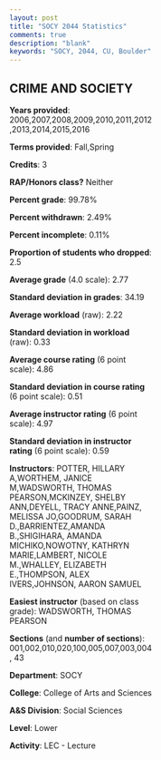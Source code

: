 ```yaml
---
layout: post
title: "SOCY 2044 Statistics"
comments: true
description: "blank"
keywords: "SOCY, 2044, CU, Boulder"
--- 
```

<head>
<script src="https://ajax.googleapis.com/ajax/libs/jquery/2.1.3/jquery.min.js"></script>
<script src="https://dl.dropboxusercontent.com/s/pc42nxpaw1ea4o9/highcharts.js?dl=0"></script>
<!-- <script src="../assets/js/highcharts.js"></script> -->
<style type="text/css">@font-face {
	font-family: "Bebas Neue";
	src: url(https://www.filehosting.org/file/details/544349/BebasNeue%20Regular.otf) format("opentype");
	}
	h1.Bebas { 
		font-family: "Bebas Neue", Verdana, Tahoma;
	}
</style>
</head>
<body>
	<div id="container" style="float: right; width: 45%; height: 88%; margin-left: 2.5%; margin-right: 2.5%;"></div>
	<script language="JavaScript">
		$(document).ready(function() {
		var chart = {type: 'column'};
		var title = {text: 'Grade Distribution'};
		var xAxis = {categories: ['A','B','C','D','F'],crosshair: true};
		var yAxis = {min: 0,title: {text: 'Percentage'}};
		var tooltip = {headerFormat: '<center><b><span style="font-size:20px">{point.key}</span></b></center>',
		               pointFormat: '<td style="padding:0"><b>{point.y:.1f}%</b></td>',
		               footerFormat: '</table>',shared: true,useHTML: true};
		var plotOptions = {column: {pointPadding: 0.0,borderWidth: 0}};  
		var credits = {enabled: false};var series= [{name: 'Percent',data: [24.74,44.63,21.01,5.03,4.54,]}];
		var json = {};
		json.chart = chart;
		json.title = title;
		json.tooltip = tooltip;
		json.xAxis = xAxis;
		json.yAxis = yAxis;  
		json.series = series;
		json.plotOptions = plotOptions;  
		json.credits = credits;
		$('#container').highcharts(json);
	});
	</script>
</body>
			   
## CRIME AND SOCIETY

**Years provided**: 2006,2007,2008,2009,2010,2011,2012,2013,2014,2015,2016

**Terms provided**: Fall,Spring

**Credits**: 3

**RAP/Honors class?** Neither

**Percent grade**: 99.78%

**Percent withdrawn**: 2.49%

**Percent incomplete**: 0.11%

**Proportion of students who dropped**: 2.5

**Average grade** (4.0 scale): 2.77

**Standard deviation in grades**: 34.19

**Average workload** (raw): 2.22

**Standard deviation in workload** (raw): 0.33

**Average course rating** (6 point scale): 4.86

**Standard deviation in course rating** (6 point scale): 0.51

**Average instructor rating** (6 point scale): 4.97

**Standard deviation in instructor rating** (6 point scale): 0.59

**Instructors**: POTTER, HILLARY A,WORTHEM, JANICE M,WADSWORTH, THOMAS PEARSON,MCKINZEY, SHELBY ANN,DEYELL, TRACY ANNE,PAINZ, MELISSA JO,GOODRUM, SARAH D.,BARRIENTEZ,AMANDA B.,SHIGIHARA, AMANDA MICHIKO,NOWOTNY, KATHRYN MARIE,LAMBERT, NICOLE M.,WHALLEY, ELIZABETH E.,THOMPSON, ALEX IVERS,JOHNSON, AARON SAMUEL

**Easiest instructor** (based on class grade): WADSWORTH, THOMAS PEARSON

**Sections** (and **number of sections**): 001,002,010,020,100,005,007,003,004, 43

**Department**: SOCY

**College**: College of Arts and Sciences

**A&S Division**: Social Sciences

**Level**: Lower

**Activity**: LEC - Lecture